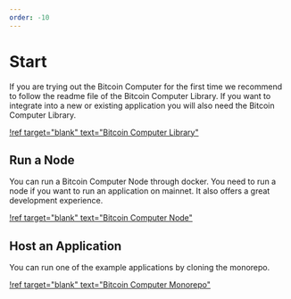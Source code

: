 ```yaml
---
order: -10
---
```



# Start


If you are trying out the Bitcoin Computer for the first time we recommend to follow the readme file of the Bitcoin Computer Library. If you want to integrate into a new or existing application you will also need the Bitcoin Computer Library.

[!ref target="blank" text="Bitcoin Computer Library"](https://www.npmjs.com/package/@bitcoin-computer/lib)

## Run a Node

You can run a Bitcoin Computer Node through docker. You need to run a node if you want to run an application on mainnet. It also offers a great development experience.

[!ref target="blank" text="Bitcoin Computer Node"](https://github.com/bitcoin-computer/monorepo/tree/main/packages/node#readme)

## Host an Application

You can run one of the example applications by cloning the monorepo.

[!ref target="blank" text="Bitcoin Computer Monorepo"](https://github.com/bitcoin-computer/monorepo#readme)
